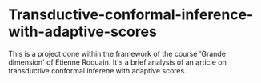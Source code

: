 # Transductive-conformal-inference-with-adaptive-scores

This is a project done within the framework of the course 'Grande dimension' of Etienne Roquain. It's a brief analysis of an article on transductive conformal inferene with adaptive scores. 
